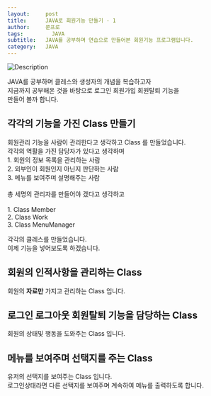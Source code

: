 ```yaml
---
layout:     post
title:      JAVA로 회원기능 만들기 - 1
author:     쭌프로
tags: 		  JAVA
subtitle:   JAVA를 공부하며 연습으로 만들어본 회원기능 프로그램입니다.
category:   JAVA
---
```

<!-- Start Writing Below in Markdown -->

![Description](https://alalstjr.github.io/promotes.github.io/img/java_bg.png)

<p>
  JAVA를 공부하며 클레스와 생성자의 개념을 복습하고자<br/>
  지금까지 공부해온 것을 바탕으로 로그인 회원가입 회원탈퇴 기능을<br/>
  만들어 볼까 합니다.
</p>

## 각각의 기능을 가진 Class 만들기

<p>
  회원관리 기능을 사람이 관리한다고 생각하고 Class 를 만들었습니다. <br/>
  각각의 역활을 가진 담당자가 있다고 생각하며 <br/>
  1. 회원의 정보 목록을 관리하는 사람 <br/>
  2. 외부인이 회원인지 아닌지 판단하는 사람 <br/>
  3. 메뉴를 보여주며 설명해주는 사람 <br/>
  <br/>
  총 세명의 관리자를 만들어야 겠다고 생각하고<br/>
  <br/>
  1. Class Member <br/>
  2. Class Work <br/>
  3. Class MenuManager <br/>
  
  각각의 클레스를 만들었습니다. <br/>
  이제 기능을 넣어보도록 하겠습니다. <br/>
</p>

## 회원의 인적사항을 관리하는 Class

<script src="https://gist.github.com/alalstjr/9026366431942d873531a3ea566c3539.js"></script>
<p>
  회원의 <b>자료만</b> 가지고 관리하는 Class 입니다.
</p>

## 로그인 로그아웃 회원탈퇴 기능을 담당하는 Class

<script src="https://gist.github.com/alalstjr/7323187859d5e23877386a74a41a6fa3.js"></script>
<p>
  회원의 상태및 행동을 도와주는 Class 입니다.
</p>

## 메뉴를 보여주며 선택지를 주는 Class

<script src="https://gist.github.com/alalstjr/9e15c16c6efbc8c14ef6049b9be3f1eb.js"></script>
<p>
  유저의 선택지를 보여주는 Class 입니다.<br/>
  로그인상태라면 다른 선택지를 보여주며 계속하여 메뉴를 출력하도록 합니다.
</p>

